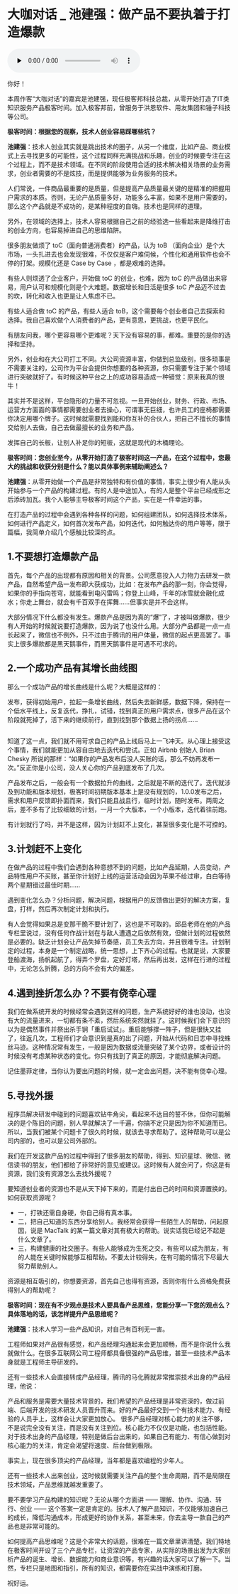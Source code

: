# 大咖对话 _ 池建强：做产品不要执着于打造爆款

<audio id="audio" title="大咖对话 | 池建强：做产品不要执着于打造爆款" controls="" preload="none"><source id="mp3" src="https://static001.geekbang.org/resource/audio/22/56/22ad3ae9398aa6194416944551304c56.mp3"></audio>

你好！

本周作客“大咖对话”的嘉宾是池建强，现任极客邦科技总裁，从零开始打造了IT类知识服务产品极客时间。加入极客邦前，曾服务于洪恩软件、用友集团和锤子科技等公司。

**极客时间：根据您的观察，技术人创业容易踩哪些坑？**

**池建强**：技术人创业其实就是跳出技术的圈子，从另一个维度，比如产品、商业模式上去寻找更多的可能性，这个过程同样充满挑战和乐趣，创业的时候要专注在这个过程上，而不是技术领域。在不同的阶段使用合适的技术解决相关场景的业务需求，创业者需要的不是炫技，而是提供能够为业务服务的技术。

人们常说，一件商品最重要的是质量，但是提高产品质量最关键的是精准的把握用户需求的本质。否则，无论产品质量多好，功能多么丰富，如果不是用户需要的，那么这个产品就是不成功的，是某种程度的自嗨。技术也是同样的道理。

另外，在领域的选择上，技术人容易根据自己之前的经验选一些看起来是降维打击的创业方向，也容易掉进自己的思维陷阱。

很多朋友做烦了 toC（面向普通消费者）的产品，认为 toB （面向企业）是个大市场，一头扎进去也会发现很难，不仅仅是客户难伺候，个性化和通用软件也会不停的打架。规模化还是 Case by Case ，都是艰难的选择。

有些人则烦透了企业客户，开始做 toC 的创业，也难，因为 toC 的产品做出来容易，用户认可和规模化则是个大难题。数据增长和日活是很多 toC 产品迈不过去的坎，转化和收入也更是让人焦虑不已。

有些人适合做 toC 的产品，有些人适合 toB，这个需要每个创业者自己去探索和选择。我自己喜欢做个人消费者的产品，更有意思，更挑战，也更平民化。

有朋友问我，哪个更容易哪个更难呢？天下没有容易的事，都难。重要的是你的选择和坚持。

另外，创业和在大公司打工不同。大公司资源丰富，你做到总监级别，很多琐事是不需要关注的，公司作为平台会提供你想要的各种资源，你只需要专注于某个领域进行突破就好了。有时候这种平台之上的成功容易造成一种错觉：原来我真的很牛！

其实并不是这样，平台隐形的力量不可忽视。一旦开始创业，财务、行政、市场、运营方方面面的事情都需要创业者去操心，可谓事无巨细，也许员工的座椅都需要你决定用哪个牌子。这时候就需要找到能和你互补的合伙人，把自己不擅长的事情交给别人去做，自己去做最擅长的业务和产品。

发挥自己的长板，让别人补足你的短板，这就是现代的木桶理论。

**极客时间：您创业至今，从零开始打造了极客时间这一产品，在这个过程中，您最大的挑战和收获分别是什么？能以具体事例来辅助阐述么？**

**池建强**：从零开始做一个产品是非常独特和有价值的事情，事实上很少有人能从头开始参与一个产品的构建过程。有的人是中途加入，有的人是整个平台已经成形之后添砖加瓦。我个人能够主导极客时间这个产品，实在是一件幸运的事。

在打造产品的过程中会遇到各种各样的问题，如何组建团队，如何选择技术体系，如何进行产品定义，如何首次发布产品，如何迭代，如何触达你的用户等等，限于篇幅，我简单介绍几个感触比较深的点。

## 1.不要想打造爆款产品

首先，每个产品的出现都有原因和相关的背景。公司愿意投入人力物力去研发一款产品，自然希望产品一发布即大获成功，比如：在发布产品的那一刻，你会觉得，如果你的手指向苍穹，就能看到电闪雷鸣；你登上山峰，千年的冰雪就会融化成水；你走上舞台，就会有千百双手在挥舞……但事实是并不会这样。

大部分情况下什么都没有发生。爆款产品是因为真的“爆”了，才被叫做爆款，很少有人开始的时候就说要打造爆款，因为说了也没什么用。大部分产品都是一点一点长起来了，微信也不例外，只不过由于腾讯的用户体量，微信的起点更高罢了。事实上很多爆款都是黑天鹅事件，而黑天鹅事件是可遇不可求的。

## 2.一个成功产品有其增长曲线图

那么一个成功产品的增长曲线是什么呢？大概是这样的：

发布，获得初始用户，拉起一条增长曲线，然后失去新鲜感，数据下降，保持在一个低水平线上，反复迭代，挣扎，试错，找到真正的用户需求点，很多产品在这个阶段就死掉了，活下来的继续前行，直到找到那个数据上扬的拐点……

<img src="https://static001.geekbang.org/resource/image/7a/e5/7a6764841d552d4fb2ffba6ae8f1ede5.png" alt="">

知道了这一点，我们就不用苛求自己的产品上线后马上一飞冲天。从心理上接受这个事情，我们就能更加从容自由地去迭代和尝试。正如 Airbnb 创始人 Brian Chesky 所说的那样：“如果你的产品发布后没人买账的话，那么不妨再发布一次。”反正你是小公司，没人关心你的产品到底发布了几次。

产品发布之后，一般会有一个数据拉升的曲线，之后就是不断的迭代了。迭代就涉及到功能和版本规划，极客时间初期版本基本上是没有规划的，1.0.0发布之后，需求和用户反馈即扑面而来，我们只能且战且行，临时计划，随时发布。两周之后，差不多有了比较细致的计划，一月一个大版本，一个小版本，迭代着往前跑。

有计划就行了吗，并不是这样，因为计划赶不上变化，甚至很多变化是不可控的。

## 3.计划赶不上变化

在做产品的过程中我们会遇到各种意想不到的问题，比如产品延期，人员变动，产品特性用户不买账，甚至你计划好上线的运营活动会因为苹果不给过审，白白等待两个星期错过最佳时期……

遇到变化怎么办？分析问题，解决问题，根据用户的反馈做出更好的解决方案，复盘，打样，然后再次制定计划和执行。

有人会觉得如果总是变那干脆不要计划了，这也是不可取的。邱岳老师在他的产品专栏里说过，没有任何作战计划在与敌人遭遇之后依然有效，但做计划的过程依然是必要的。缺乏计划会让产品失掉节奏感，员工失去方向，并且很难专注。计划制定的过程，本身是一个制定战略，统一思想，上下齐心的过程。也就是说，大家要登船渡海，扬帆起航了，得弄个罗盘，定好灯塔，然后再出发，这样在行进的过程中，无论怎么折腾，总的方向不会有大的偏差。

## 4.遇到挫折怎么办？不要有侥幸心理

我们在做系统开发的时候经常会遇到这样的问题，生产系统好好的谁也没动，也没有大的流量进来，一切都有条不紊，然后系统突然就挂了。这时候我们会下意识的以为是偶然事件并祭出杀手锏「重启试试」。重启能够撑一阵子，但是很快又挂了，往返几次，工程师们才会意识到是真的出了问题，开始从代码和日志中寻找蛛丝马迹。这种情况常有发生，一般是因为数据或流量突破了某个边界，或者设计的时候没有考虑某种状态的变化。你只有找到了真正的原因，才能彻底解决问题。

记住墨菲定律，当你认为要出问题的时候，就一定会出问题，决不能有侥幸心理。

## 5.寻找外援

程序员解决研发中碰到的问题喜欢钻牛角尖，看起来不达目的誓不休，但你可能解决的是个陈旧的问题，别人早就解决了一千遍，你搞不定只是因为你不知道而已。所以，当我们被某个问题卡了很久的时候，就该去寻求帮助了。这种帮助可以是公司内部的，也可以是公司外部的。

我们在开发这款产品的过程中得到了很多朋友的帮助，得到、知识星球、微信、微信读书的朋友，他们都给了非常好的意见或建议。这时候有人就会问了，你这是有资源，我们没有资源怎么去找外援呢？

要知道创业者的资源也不是从天下掉下来的，而是付出自己的时间和资源置换的。如何获取资源呢？

- 一，打铁还需自身硬，你自己得有真本事。
- 二，把自己知道的东西分享给别人。我经常会获得一些陌生人的帮助，问起原因，说是 MacTalk 的某一篇文章对其有极大的帮助。说实话我已经记不起是什么文章了。
- 三，构建健康的社交圈子。有些人能够成为生死之交，有些可以成为朋友，有的人能在关键时候能够互相帮助。不要太计较得失，在有可能的情况下尽最大努力帮助别人。

资源是相互吸引的，你想要资源，首先自己也得有资源，否则你有什么资格免费获得别人的帮助呢？

**极客时间：现在有不少观点是技术人要具备产品思维，您能分享一下您的观点么？具体落地的话，该怎样提升产品思维呢？**

**池建强**：技术人学习一些产品知识，对自己有百利无一害。

工程师如果对产品很有感觉，和产品经理沟通起来会更加顺畅，而不是你说什么我就做什么。在很多互联网公司工程师都具备很强的产品思维，甚至一些技术产品本身就是工程师主导研发的。

还有一些技术人会直接转成产品经理，腾讯的马化腾就非常推崇技术出身的产品经理，他说：

> 
产品和服务是需要大量技术背景的，我们希望的产品经理是非常资深的，做过前端、后端开发的技术研发人员晋升而来。好的产品最好交到一个有技术能力、有经验的人员手上，这样会让大家更加放心。
很多产品经理对核心能力的关注不够，不是说完全没有关注，而是没有关注到位。核心能力不仅仅是功能，也包括性能。对于技术出身的产品经理，特别是做后台出来的，如果自己有能力、有信心做到对核心能力的关注，肯定会渴望将速度、后台做到极限。


事实上，现在很多顶尖的产品经理，当年都是喜欢编程的少年人。

还有一些技术人出来创业，这时候就需要关注产品的整个生命周期，而不是局限在技术领域，产品思维就越发重要了。

要不要学习产品构建的知识呢？无论从哪个方面讲 —— 理解、协作、沟通、转行、创业 —— 这个答案一定是肯定的。技术人了解产品知识，不仅能够加速自己的成长，降低沟通成本，形成更好的协作关系，甚至未来，你去主导一款自己的产品也是非常可能的。

如何提高产品思维呢？这是个非常大的话题，很难在一篇文章里讲清楚。我们特地在极客时间开设了三个产品专栏，让资深的产品专家，从实际的场景出发为大家剖析产品的诞生、增长、数据能力和商业意识等，有兴趣的话大家可以了解一下。当然，专栏只是地图和指引，所有的知识，都需要你在实战中演练和打磨。

祝好运。


